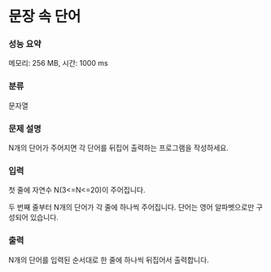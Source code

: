 # 문장 속 단어

### 성능 요약

메모리: 256 MB, 시간: 1000 ms

### 분류

문자열

### 문제 설명

<p>N개의 단어가 주어지면 각 단어를 뒤집어 출력하는 프로그램을 작성하세요.</p>

### 입력

 <p>첫 줄에 자연수 N(3<=N<=20)이 주어집니다.

두 번째 줄부터 N개의 단어가 각 줄에 하나씩 주어집니다. 단어는 영어 알파벳으로만 구성되어 있습니다.</p>

### 출력

 <p>N개의 단어를 입력된 순서대로 한 줄에 하나씩 뒤집어서 출력합니다.</p>
